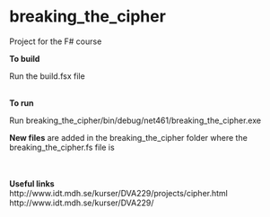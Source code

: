 # breaking_the_cipher
Project for the F# course 

<b>To build </b>
<p>Run the build.fsx file</p> <br>
<b>To run</b>
<p>Run breaking_the_cipher/bin/debug/net461/breaking_the_cipher.exe</p>
<p><b>New files</b> are added in the breaking_the_cipher folder where the breaking_the_cipher.fs file is</p>
<br><br>
<b>Useful links</b><br>
http://www.idt.mdh.se/kurser/DVA229/projects/cipher.html <br>
http://www.idt.mdh.se/kurser/DVA229/
